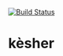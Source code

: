 [![Build Status](https://travis-ci.org/etenesaca/kèsher-Odoo.svg?branch=v8.0)](https://travis-ci.org/etenesaca/kèsher-Odoo)

# kèsher
